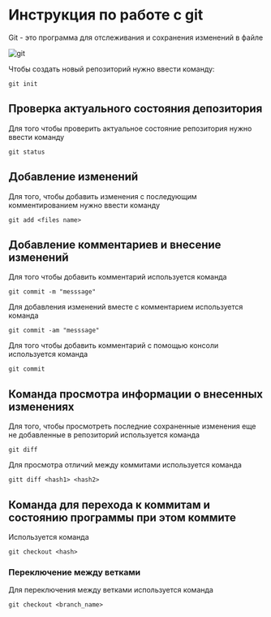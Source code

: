 # Инструкция по работе с git

Git - это программа для отслеживания и сохранения изменений в файле

![git](git.JPG)

Чтобы создать новый репозиторий нужно ввести команду:

    git init

## Проверка актуального состояния депозитория

Для того чтобы проверить актуальное состояние репозитория нужно ввести команду

    git status

## Добавление изменений

Для того, чтобы добавить изменения с последующим комментированием нужно ввести команду

    git add <files name>

## Добавление комментариев и внесение изменений

Для того чтобы добавить комментарий используется команда

    git commit -m "messsage"

Для добавления изменений вместе с комментарием используется команда

    git commit -am "messsage"

Для того чтобы добавить комментарий с помощью консоли используется команда

    git commit

 ##    Команда просмотра информации о внесенных изменениях

 Для того, чтобы просмотреть последние сохраненные изменения еще не добавленные в репозиторий используется команда

    git diff

Для просмотра отличий между коммитами используется команда

    gitt diff <hash1> <hash2>

## Команда для перехода к коммитам и состоянию программы при этом коммите

Используется команда 

    git checkout <hash>

### Переключение между ветками

Для переключения между ветками используется команда

    git checkout <branch_name>

